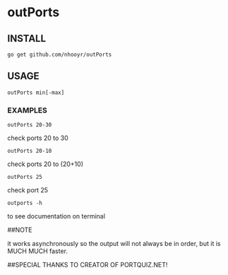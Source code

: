 # outPorts

## INSTALL

	go get github.com/nhooyr/outPorts

## USAGE

	outPorts min[-max]

### EXAMPLES
	outPorts 20-30

check ports 20 to 30

	outPorts 20-10

check ports 20 to (20+10)

	outPorts 25

check port 25

	outports -h

to see documentation on terminal

##NOTE

it works asynchronously so the output will not always be in order, but it is MUCH MUCH faster.

##SPECIAL THANKS TO CREATOR OF PORTQUIZ.NET!
